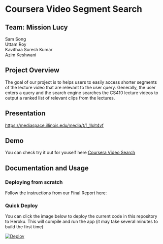 # Coursera Video Segment Search

## Team: Mission Lucy

Sam Song  
Uttam Roy  
Kavithaa Suresh Kumar  
Azim Keshwani  

## Project Overview

The goal of our project is to helps users to easily access shorter segments 
of the lecture video that are relevant to the user query. 
Generally, the user enters a query and the search engine searches the CS410 
lecture videos to output a ranked list of relevant clips from the lectures. 

## Presentation

https://mediaspace.illinois.edu/media/t/1_1lolt4vf

## Demo

You can check try it out for youself here [Coursera Video Search](https://coursera-video-search.herokuapp.com/)

## Documentation and Usage

### Deploying from scratch 
Follow the instructions from our Final Report here:  


### Quick Deploy
You can click the image below to deploy the current code in this repository
to Heroku. This will compile and run the app (it may take several minutes
to build the first time)

[![Deploy](https://www.herokucdn.com/deploy/button.svg)](https://heroku.com/deploy)
